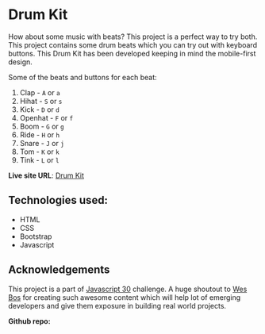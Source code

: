 # Drum Kit

How about some music with beats? This project is a perfect way to try both. This project contains some drum beats which you can try out with keyboard buttons. This Drum Kit has been developed keeping in mind the mobile-first design.

Some of the beats and buttons for each beat:
1. Clap - `A` or `a`
2. Hihat - `S` or `s`
3. Kick - `D` or `d`
4. Openhat - `F` or `f`
5. Boom - `G` or `g`
6. Ride - `H` or `h`
7. Snare - `J` or `j`
8. Tom - `K` or `k`
9. Tink - `L` or `l`

**Live site URL**: [Drum Kit](https://vaishak10.github.io/Javascript30-Challenge-Projects/)

## Technologies used:
- HTML
- CSS
- Bootstrap
- Javascript

## Acknowledgements

This project is a part of [Javascript 30](https://javascript30.com/) challenge. A huge shoutout to [Wes Bos](https://github.com/wesbos) for creating such awesome content which will help lot of emerging developers and give them exposure in building real world projects.

**Github repo: [](https://github.com/wesbos/JavaScript30)**
